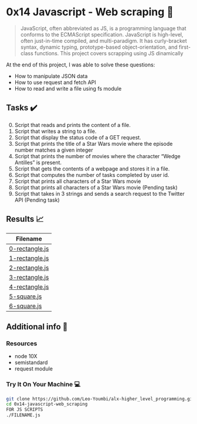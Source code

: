 # 0x14 Javascript - Web scraping :roller_coaster:

> JavaScript, often abbreviated as JS, is a programming language that conforms to the ECMAScript specification. JavaScript is high-level, often just-in-time compiled, and multi-paradigm. It has curly-bracket syntax, dynamic typing, prototype-based object-orientation, and first-class functions. This project covers scrapping using JS dinamically

At the end of this project, I was able to solve these questions:
  
* How to manipulate JSON data
* How to use request and fetch API
* How to read and write a file using fs module

## Tasks :heavy_check_mark:

0. Script that reads and prints the content of a file. 
1. Script that writes a string to a file.
2. Script that display the status code of a GET request.
3. Script that prints the title of a Star Wars movie where the episode number matches a given integer
4. Script that prints the number of movies where the character “Wedge Antilles” is present.
5. Script that gets the contents of a webpage and stores it in a file.
6. Script that computes the number of tasks completed by user id.
7. Script that prints all characters of a Star Wars movie
8. Script that prints all characters of a Star Wars movie (Pending task)
9. Script that takes in 3 strings and sends a search request to the Twitter API (Pending task)

## Results :chart_with_upwards_trend:

| Filename |
| ------ |
| [0-rectangle.js](./0-readme.js)|
|[1-rectangle.js](./1-writeme.js)|
|[2-rectangle.js](./2-statuscode.js)|
|[3-rectangle.js](./3-starwars_title.js)|
|[4-rectangle.js](./4-starwars_count.js)|
|[5-square.js](./5-request_store.js)|
|[6-square.js](./6-completed_tasks.js)|

## Additional info :construction:
### Resources

- node 10X
- semistandard
- request module

### Try It On Your Machine :computer:	
```bash
git clone https://github.com/Leo-Youmbi/alx-higher_level_programming.git
cd 0x14-javascript-web_scraping
FOR JS SCRIPTS
./FILENAME.js
```